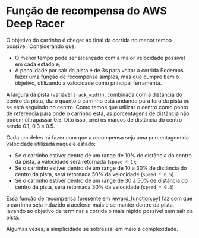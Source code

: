 # Função de recompensa do AWS Deep Racer

O objetivo do carrinho é chegar ao final da corrida no menor tempo possível. Considerando que:

- O menor tempo pode ser alcançado com a maior velocidade possível em cada estado e;
- A penalidade por sair da pista é de 3s para voltar à corrida
  Podemos fazer uma função de recompensa simples, mas que cumpre bem o objetivo, utilizando a valocidade como principal ferramenta.

A largura da pista (variável `track_width`), combinada com a distância do centro da pista, diz o quanto o carrinho está andando para fora da pista ou se está seguindo no centro. Como temos que utilizar o centro como ponto de referência para onde o carrinho está, as porcentagens de distância não podem ultrapassar 0.5. Dito isso, criei os marcos de distância do centro sendo 0.1, 0.3 e 0.5.

Cada um deles irá fazer com que a recompensa seja uma porcentagem da valocidade utilizada naquele estado:

- Se o carrinho estiver dentro de um range de 10% de distância do centro da pista, a valocidade será retornada (`speed * 1`);
- Se o carrinho estiver dentro de um range de 10 a 30% de distância do centro da pista, será retornada 50% da velocidade (`speed * 0.5`)
- Se o carrinho estiver dentro de um range de 30 a 50% de distância do centro da pista, será retornada 30% da velocidade (`speed * 0.3`)

Essa função de recompensa (presente em [reward_function.py](./reward_function.py)) faz com que o carrinho seja induzido a acelerar mais e se manter dentro da pista, levando ao objetivo de terminar a corrida o mais rápido possível sem sair da pista.

Algumas vezes, a simplicidade se sobressai em meio à complexidade.
